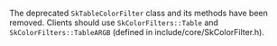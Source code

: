 The deprecated `SkTableColorFilter` class and its methods have been removed. Clients should use
`SkColorFilters::Table` and `SkColorFilters::TableARGB` (defined in include/core/SkColorFilter.h).
